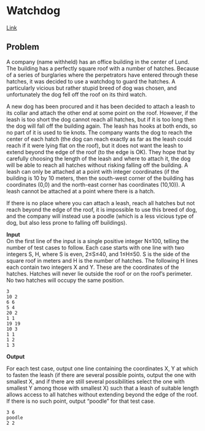 # Watchdog <!-- omit in toc -->

[Link](https://open.kattis.com/problems/watchdog)

## Problem
A company (name withheld) has an office building in the center of Lund. The building has a perfectly square roof with a number of hatches. Because of a series of burglaries where the perpetrators have entered through these hatches, it was decided to use a watchdog to guard the hatches. A particularly vicious but rather stupid breed of dog was chosen, and unfortunately the dog fell off the roof on its third watch.

A new dog has been procured and it has been decided to attach a leash to its collar and attach the other end at some point on the roof. However, if the leash is too short the dog cannot reach all hatches, but if it is too long then the dog will fall off the building again. The leash has hooks at both ends, so no part of it is used to tie knots. The company wants the dog to reach the center of each hatch (the dog can reach exactly as far as the leash could reach if it were lying flat on the roof), but it does not want the leash to extend beyond the edge of the roof (to the edge is OK). They hope that by carefully choosing the length of the leash and where to attach it, the dog will be able to reach all hatches without risking falling off the building. A leash can only be attached at a point with integer coordinates (if the building is 10 by 10 meters, then the south-west corner of the building has coordinates (0,0) and the north-east corner has coordinates (10,10)). A leash cannot be attached at a point where there is a hatch.

If there is no place where you can attach a leash, reach all hatches but not reach beyond the edge of the roof, it is impossible to use this breed of dog, and the company will instead use a poodle (which is a less vicious type of dog, but also less prone to falling off buildings).

**Input**  
On the first line of the input is a single positive integer N≤100, telling the number of test cases to follow. Each case starts with one line with two integers S, H, where S is even, 2≤S≤40, and 1≤H≤50. S is the side of the square roof in meters and H is the number of hatches. The following H lines each contain two integers X and Y. These are the coordinates of the hatches. Hatches will never lie outside the roof or on the roof’s perimeter. No two hatches will occupy the same position.

```
3
10 2
6 6
5 4
20 2
1 1
19 19
10 3
1 1
1 2
1 3
```

**Output**  

For each test case, output one line containing the coordinates X, Y at which to fasten the leash (if there are several possible points, output the one with smallest X, and if there are still several possibilities select the one with smallest Y among those with smallest X) such that a leash of suitable length allows access to all hatches without extending beyond the edge of the roof. If there is no such point, output “poodle” for that test case.

```
3 6
poodle
2 2
```
